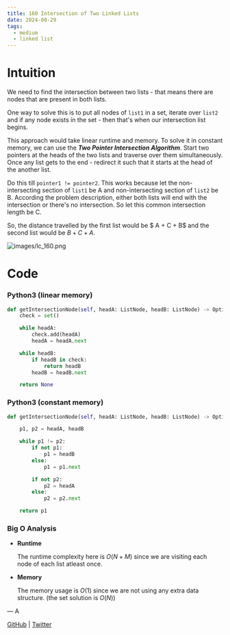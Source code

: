 ```yaml
---
title: 160 Intersection of Two Linked Lists
date: 2024-08-29
tags:
  - medium
  - linked list
---
```


# Intuition

We need to find the intersection between two lists - that means there are nodes that are present in both lists.

One way to solve this is to put all nodes of `list1` in a set, iterate over `list2` and if any node exists in the set - then that's when our intersection list begins.

This approach would take linear runtime and memory. To solve it in constant memory, we can use the **_Two Pointer Intersection Algorithm_**. Start two pointers at the heads of the two lists and traverse over them simultaneously. Once any list gets to the end - redirect it such that it starts at the head of the another list.

Do this till `pointer1 != pointer2`. This works because let the non-intersecting section of `list1` be A and non-intersecting section of `list2` be B. According the problem description, either both lists will end with the intersection or there's no intersection. So let this common intersection length be C.

So, the distance travelled by the first list would be $ A + C + B$ and the second list would be $B + C + A$.

![images/lc_160.png](images/lc_160.png)

# Code

### Python3 (linear memory)

```python
def getIntersectionNode(self, headA: ListNode, headB: ListNode) -> Optional[ListNode]:
    check = set()

    while headA:
        check.add(headA)
        headA = headA.next

    while headB:
        if headB in check:
            return headB
        headB = headB.next

    return None
```

### Python3 (constant memory)

```python
def getIntersectionNode(self, headA: ListNode, headB: ListNode) -> Optional[ListNode]:

    p1, p2 = headA, headB

    while p1 != p2:
        if not p1:
            p1 = headB
        else:
            p1 = p1.next

        if not p2:
            p2 = headA
        else:
            p2 = p2.next

    return p1
```

### Big O Analysis

- **Runtime**

  The runtime complexity here is $O(N + M)$ since we are visiting each node of each list atleast once.

- **Memory**

  The memory usage is $O(1)$ since we are not using any extra data structure. (the set solution is $O(N)$)

— A

[GitHub](https://github.com/athkdev) | [Twitter](https://twitter.com/athkdev)
